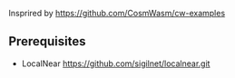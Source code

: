 Insprired by https://github.com/CosmWasm/cw-examples

## Prerequisites
- LocalNear <https://github.com/sigilnet/localnear.git>
